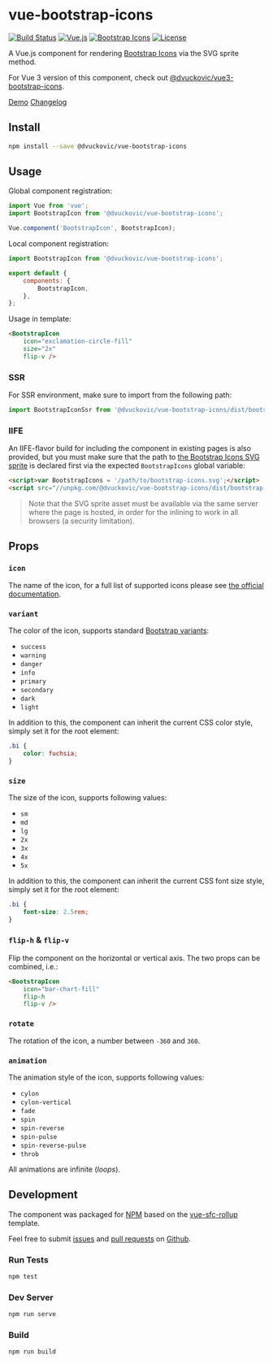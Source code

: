 # vue-bootstrap-icons

[![Build Status](https://img.shields.io/github/workflow/status/dvuckovic/vue-bootstrap-icons/Test)](https://github.com/dvuckovic/vue-bootstrap-icons/actions/workflows/checks.yml)
[![Vue.js](https://img.shields.io/github/package-json/dependency-version/dvuckovic/vue-bootstrap-icons/dev/vue)](https://vuejs.org/)
[![Bootstrap Icons](https://img.shields.io/github/package-json/dependency-version/dvuckovic/vue-bootstrap-icons/bootstrap-icons)](https://icons.getbootstrap.com/)
[![License](https://img.shields.io/github/package-json/license/dvuckovic/vue-bootstrap-icons?color=white)](http://www.wtfpl.net/)

A Vue.js component for rendering [Bootstrap Icons](https://icons.getbootstrap.com/) via the SVG sprite method.

For Vue 3 version of this component, check out [@dvuckovic/vue3-bootstrap-icons](https://www.npmjs.com/package/@dvuckovic/vue3-bootstrap-icons).

[Demo] [Changelog]

## Install

```sh
npm install --save @dvuckovic/vue-bootstrap-icons
```

## Usage

Global component registration:

```js
import Vue from 'vue';
import BootstrapIcon from '@dvuckovic/vue-bootstrap-icons';

Vue.component('BootstrapIcon', BootstrapIcon);
```

Local component registration:

```js
import BootstrapIcon from '@dvuckovic/vue-bootstrap-icons';

export default {
    components: {
        BootstrapIcon,
    },
};
```

Usage in template:

```html
<BootstrapIcon
    icon="exclamation-circle-fill"
    size="2x"
    flip-v />
```

### SSR

For SSR environment, make sure to import from the following path:

```js
import BootstrapIconSsr from '@dvuckovic/vue-bootstrap-icons/dist/bootstrap-icon.ssr';
```

### IIFE

An IIFE-flavor build for including the component in existing pages is also provided, but you must make sure that the path to [the Bootstrap Icons SVG sprite](https://icons.getbootstrap.com/#sprite) is declared first via the expected `BootstrapIcons` global variable:

```html
<script>var BootstrapIcons = '/path/to/bootstrap-icons.svg';</script>
<script src="//unpkg.com/@dvuckovic/vue-bootstrap-icons/dist/bootstrap-icon.min.js"></script>
```

> Note that the SVG sprite asset must be available via the same server where the page is hosted, in order for the inlining to work in all browsers (a security limitation).

## Props

### `icon`

The name of the icon, for a full list of supported icons please see [the official documentation](https://icons.getbootstrap.com/#icons).

### `variant`

The color of the icon, supports standard [Bootstrap variants](https://getbootstrap.com/docs/5.0/customize/color/#theme-colors):

* `success`
* `warning`
* `danger`
* `info`
* `primary`
* `secondary`
* `dark`
* `light`

In addition to this, the component can inherit the current CSS color style, simply set it for the root element:

```css
.bi {
    color: fuchsia;
}
```

### `size`

The size of the icon, supports following values:

* `sm`
* `md`
* `lg`
* `2x`
* `3x`
* `4x`
* `5x`

In addition to this, the component can inherit the current CSS font size style, simply set it for the root element:

```css
.bi {
    font-size: 2.5rem;
}
```

### `flip-h` & `flip-v`

Flip the component on the horizontal or vertical axis. The two props can be combined, i.e.:

```html
<BootstrapIcon
    icon="bar-chart-fill"
    flip-h
    flip-v />
```

### `rotate`

The rotation of the icon, a number between `-360` and `360`.

### `animation`

The animation style of the icon, supports following values:

* `cylon`
* `cylon-vertical`
* `fade`
* `spin`
* `spin-reverse`
* `spin-pulse`
* `spin-reverse-pulse`
* `throb`

All animations are infinite (_loops_).

## Development

The component was packaged for [NPM](https://www.npmjs.com) based on the [vue-sfc-rollup](https://github.com/team-innovation/vue-sfc-rollup) template.

Feel free to submit [issues](https://github.com/dvuckovic/vue-bootstrap-icons/issues) and [pull requests](https://github.com/dvuckovic/vue-bootstrap-icons/pulls) on [Github](https://github.com/dvuckovic/vue-bootstrap-icons).

### Run Tests

```sh
npm test
```

### Dev Server

```sh
npm run serve
```

### Build

```sh
npm run build
```

[Demo]: https://dvuckovic.com/2021/03/12/vue-bootstrap-icons/
[Changelog]: ./CHANGELOG.md
